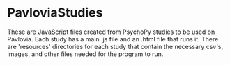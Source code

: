 # PavloviaStudies

These are JavaScript files created from PsychoPy studies to be used on Pavlovia. Each study has a main .js file and an .html file that runs it. There are 'resources' directories for each study that contain the necessary csv's, images, and other files needed for the program to run. 
